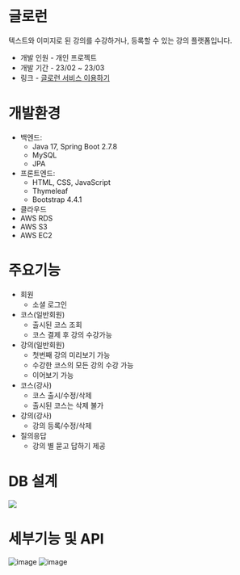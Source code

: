 # 글로런

텍스트와 이미지로 된 강의를 수강하거나, 등록할 수 있는 강의 플랫폼입니다.

* 개발 인원 -  개인 프로젝트
* 개발 기간 - 23/02 ~ 23/03
* 링크 - <a href = "http://13.124.113.195:8080/" target="_blank">글로런 서비스 이용하기</a>

# 개발환경
* 백엔드:
  * Java 17, Spring Boot 2.7.8
  * MySQL
  * JPA
* 프론트엔드:
  * HTML, CSS, JavaScript
  * Thymeleaf
  * Bootstrap 4.4.1
* 클라우드
 * AWS RDS
 * AWS S3
 * AWS EC2
  
# 주요기능
* 회원
  * 소셜 로그인
* 코스(일반회원)
  * 출시된 코스 조회
  * 코스 결제 후 강의 수강가능
* 강의(일반회원)
  * 첫번째 강의 미리보기 가능
  * 수강한 코스의 모든 강의 수강 가능
  * 이어보기 가능
* 코스(강사)
  * 코스 출시/수정/삭제
  * 출시된 코스는 삭제 불가
* 강의(강사)
  * 강의 등록/수정/삭제
* 질의응답
  * 강의 별 묻고 답하기 제공
  
# DB 설계
<img src = "https://user-images.githubusercontent.com/71579787/227470551-228c6fc3-c97c-42d3-ba57-e2dc09697468.png"></img>

# 세부기능 및 API
![image](https://user-images.githubusercontent.com/71579787/227471055-69b3b07b-550e-448f-a360-fd23b671b825.png)
![image](https://user-images.githubusercontent.com/71579787/227471154-d100f767-1917-40f0-9a30-f1f72e0996bc.png)




